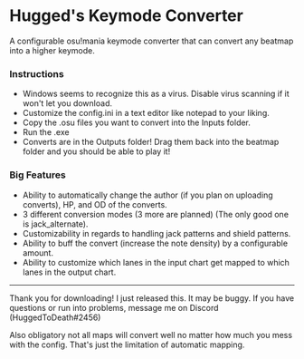# Hugged's Keymode Converter

A configurable osu!mania keymode converter that can convert any beatmap into a higher keymode.


### Instructions

- Windows seems to recognize this as a virus. Disable virus scanning if it won't let you download.
- Customize the config.ini in a text editor like notepad to your liking.
- Copy the .osu files you want to convert into the Inputs folder.
- Run the .exe
- Converts are in the Outputs folder! Drag them back into the beatmap folder and you should be able to play it!

### Big Features

- Ability to automatically change the author (if you plan on uploading converts), HP, and OD of the converts.
- 3 different conversion modes (3 more are planned) (The only good one is jack_alternate).
- Customizability in regards to handling jack patterns and shield patterns.
- Ability to buff the convert (increase the note density) by a configurable amount.
- Ability to customize which lanes in the input chart get mapped to which lanes in the output chart.

---

Thank you for downloading! I just released this. It may be buggy. If you have questions or run into problems, message me on Discord (HuggedToDeath#2456)

Also obligatory not all maps will convert well no matter how much you mess with the config. That's just the limitation of automatic mapping.
